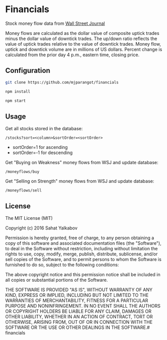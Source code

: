# Financials

Stock money flow data from [Wall Street Journal](http://www.wsj.com/mdc/public/page/2_3022-mfgppl-moneyflow.html)

Money flows are calculated as the dollar value of composite uptick trades minus the dollar value of downtick trades.  The up/down ratio reflects the value of uptick trades relative to the value of downtick trades.  Money flow, uptick and downtick volume are in millions of US dollars.  Percent change is calculated from the prior day 4 p.m., eastern time, closing price.

## Configuration
```bash
git clone https://github.com/mjparangot/financials

npm install

npm start
```

## Usage

Get all stocks stored in the database:

`/stocks?sort=<column>&sortOrder=<sortOrder>`

- sortOrder=1 for ascending
- sortOrder=-1 for descending

Get "Buying on Weakness" money flows from WSJ and update database:

`/moneyflows/buy`

Get "Selling on Strength" money flows from WSJ and update database:

`/moneyflows/sell`

## License
The MIT License (MIT)

Copyright (c) 2016 Sahat Yalkabov

Permission is hereby granted, free of charge, to any person obtaining a copy of this software and associated documentation files (the "Software"), to deal in the Software without restriction, including without limitation the rights to use, copy, modify, merge, publish, distribute, sublicense, and/or sell copies of the Software, and to permit persons to whom the Software is furnished to do so, subject to the following conditions:

The above copyright notice and this permission notice shall be included in all copies or substantial portions of the Software.

THE SOFTWARE IS PROVIDED "AS IS", WITHOUT WARRANTY OF ANY KIND, EXPRESS OR IMPLIED, INCLUDING BUT NOT LIMITED TO THE WARRANTIES OF MERCHANTABILITY, FITNESS FOR A PARTICULAR PURPOSE AND NONINFRINGEMENT. IN NO EVENT SHALL THE AUTHORS OR COPYRIGHT HOLDERS BE LIABLE FOR ANY CLAIM, DAMAGES OR OTHER LIABILITY, WHETHER IN AN ACTION OF CONTRACT, TORT OR OTHERWISE, ARISING FROM, OUT OF OR IN CONNECTION WITH THE SOFTWARE OR THE USE OR OTHER DEALINGS IN THE SOFTWARE.# financials
